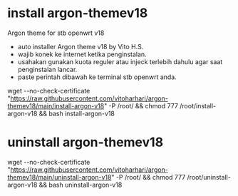# install argon-themev18
Argon theme for stb openwrt v18

- auto installer Argon theme v18 by Vito H.S.
- wajib konek ke internet ketika penginstalan. 
- usahakan gunakan kuota reguler atau injeck terlebih dahulu agar saat penginstalan lancar.
- paste perintah dibawah ke terminal stb openwrt anda.

wget --no-check-certificate "https://raw.githubusercontent.com/vitoharhari/argon-themev18/main/install-argon-v18" -P /root/ && chmod 777 /root/install-argon-v18 && bash install-argon-v18

# uninstall argon-themev18

wget --no-check-certificate "https://raw.githubusercontent.com/vitoharhari/argon-themev18/main/uninstall-argon-v18" -P /root/ && chmod 777 /root/uninstall-argon-v18 && bash uninstall-argon-v18
